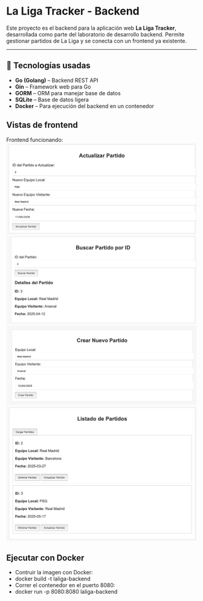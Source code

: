 # La Liga Tracker - Backend

Este proyecto es el backend para la aplicación web **La Liga Tracker**, desarrollada como parte del laboratorio de desarrollo backend. Permite gestionar partidos de La Liga y se conecta con un frontend ya existente.

---

## 🚀 Tecnologías usadas

- **Go (Golang)** – Backend REST API
- **Gin** – Framework web para Go
- **GORM** – ORM para manejar base de datos
- **SQLite** – Base de datos ligera
- **Docker** – Para ejecución del backend en un contenedor

## Vistas de frontend
Frontend funcionando:
![Actualizar Partido](./assets/actualizar-partido.png)
![Buscar Partido](./assets/buscar-partido.png)
![Crear Partido](./assets/crear-partido.png)
![Listado Partidos](./assets/listado-partidos.png)

## Ejecutar con Docker

- Contruir la imagen con Docker:
- docker build -t laliga-backend
- Correr el contenedor en el puerto 8080:
- docker run -p 8080:8080 laliga-backend
